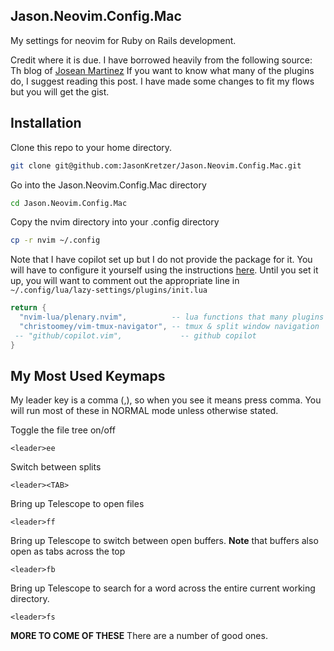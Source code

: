 ## Jason.Neovim.Config.Mac

My settings for neovim for Ruby on Rails development.

Credit where it is due. I have borrowed heavily from the following source: Th blog of [Josean Martinez](https://www.josean.com/posts/how-to-setup-neovim-2024.)  If you want to know what many of the plugins do, I suggest reading this post.  I have made some changes to fit my flows but you will get the gist.

## Installation
Clone this repo to your home directory.
```bash
git clone git@github.com:JasonKretzer/Jason.Neovim.Config.Mac.git
```
Go into the Jason.Neovim.Config.Mac directory
```bash
cd Jason.Neovim.Config.Mac
```
Copy the nvim directory into your .config directory
```bash
cp -r nvim ~/.config
```

Note that I have copilot set up but I do not provide the package for it.  You will have to configure it yourself using the instructions [here](https://docs.github.com/en/copilot/using-github-copilot/getting-code-suggestions-in-your-ide-with-github-copilot?tool=vimneovim).  Until you set it up, you will want to comment out the appropriate line in `~/.config/lua/lazy-settings/plugins/init.lua`
```lua
return {
  "nvim-lua/plenary.nvim",          -- lua functions that many plugins use
  "christoomey/vim-tmux-navigator", -- tmux & split window navigation
 -- "github/copilot.vim",             -- github copilot
}
```

## My Most Used Keymaps
My leader key is a comma (,), so when you see <leader> it means press comma.  You will run most of these in NORMAL mode unless otherwise stated.

Toggle the file tree on/off
```
<leader>ee
```

Switch between splits
```
<leader><TAB>
```

Bring up Telescope to open files
```
<leader>ff
```

Bring up Telescope to switch between open buffers. **Note** that buffers also open as tabs across the top
```
<leader>fb
```

Bring up Telescope to search for a word across the entire current working directory.
```
<leader>fs
```

**MORE TO COME OF THESE**  There are a number of good ones.
